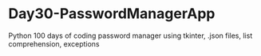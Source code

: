 # Day30-PasswordManagerApp
Python 100 days of coding password manager using tkinter, .json files, list comprehension, exceptions
